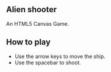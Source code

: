 ## Alien shooter
 An HTML5 Canvas Game.

## How to play

- Use the arrow keys to move the ship.
- Use the spacebar to shoot.
